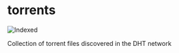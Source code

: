 torrents 
========
![Indexed](https://img.shields.io/badge/indexed-236638-blue)

Collection of torrent files discovered in the DHT network
